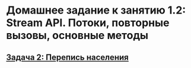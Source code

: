 # Домашнее задание к занятию 1.2: Stream API. Потоки, повторные вызовы, основные методы
## [Задача 2: Перепись населения](https://github.com/netology-code/jd-homeworks/blob/master/streams/task2/README.md)